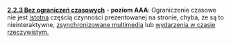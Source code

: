 [**2.2.3 Bez ograniczeń czasowych**](https://wcag.lepszyweb.pl/#no-timing) - **poziom AAA**: Ograniczenie czasowe nie jest <a href="#" data-toggle="tooltip" data-original-title="{{site.data.glossary.istotny | strip_html | replace: '*', ''}}">istotną</a> częścią czynności prezentowanej na stronie, chyba, że są to nieinteraktywne, <a href="#" data-toggle="tooltip" data-original-title="{{site.data.glossary.zsynchronizowane_multimedia | strip_html | replace: '*', ''}}">zsynchronizowane multimedia</a> lub <a href="#" data-toggle="tooltip" data-original-title="{{site.data.glossary.wydarzenie_w_czasie_rzeczywistym | strip_html | replace: '*', ''}}">wydarzenia w czasie rzeczywistym.</a>
